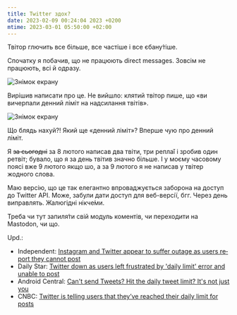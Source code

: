 ```yaml
---
title: Twitter здох?
date: 2023-02-09 00:24:04 2023 +0200
mtime: 2023-03-01 05:50:00 +02:00
---
```


Твітор глючить все більше, все частіше і все єбану́тіше.

Спочатку я побачив, що не працюють <span lang="en">direct messages</span>. Зовсім не працюють, всі й одразу.

![Знімок екрану](/uploads/twitter_dead_1.png)

Вирішив написати про це. Не вийшло: клятий твітор пише, що «ви вичерпали денний ліміт на надсилання твітів».

![Знімок екрану](/uploads/twitter_dead_2.png)

Що блядь нахуй?! Який ще «денний ліміт»? Вперше чую про денний ліміт.

Я ~~за сьогодні~~ за 8 лютого написав два твіти, три репла́ї і зробив один ретвіт; бувало, що я за день твітив значно більше. І у моєму часовому поясі вже 9 лютого якщо шо, а за 9 лютого я не написав у твітер жодного слова.

Маю версію, що це так елегантно впроваджується заборона на доступ до Twitter <abbr lang="en">API</abbr>. Може, забули дати доступ для веб-версії, бгг. Через день виправлять. Жалюгідні нікче́ми.

Треба чи тут запиля́ти свій модуль коментів, чи переходити на Mastodon, чи що.

<div lang="en" markdown=1>

Upd.:

 - Independent: [Instagram and Twitter appear to suffer outage as users report they cannot post](https://news.yahoo.com/instagram-twitter-appear-suffer-outage-220102054.html)
 - Daily Star: [Twitter down as users left frustrated by 'daily limit' error and unable to post](https://www.dailystar.co.uk/news/latest-news/breaking-twitter-users-left-frustrated-29169686)
 - Android Central: [Can't send Tweets? Hit the daily tweet limit? It's not just you](https://www.androidcentral.com/apps-software/cant-send-tweets-hit-the-daily-tweet-limit-its-not-just-you)
 - CNBC: [Twitter is telling users that they’ve reached their daily limit for posts](https://www.cnbc.com/2023/02/08/twitter-daily-limit-error-prevents-users-from-posting.html)
 
 </div>
